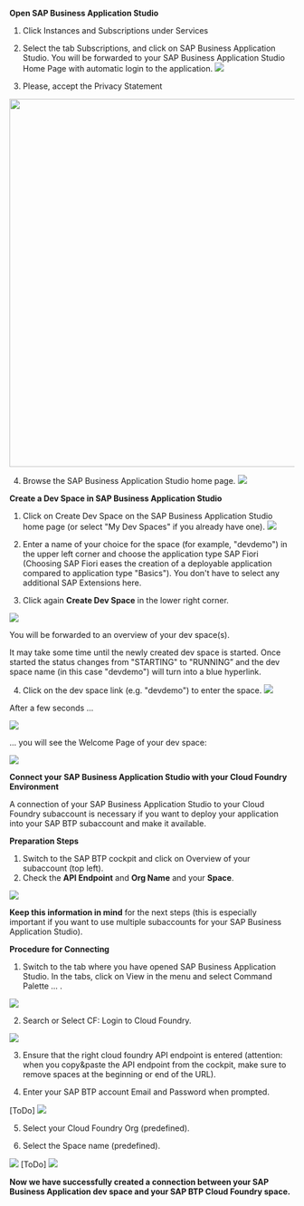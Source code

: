 
**Open SAP Business Application Studio**

1. Click Instances and Subscriptions under Services 

2. Select the tab Subscriptions, and click on SAP Business Application Studio. You will be forwarded to your SAP Business Application Studio Home Page with automatic login to the application.
![](/exercises/images/Open_BAS.png)

3. Please, accept the Privacy Statement

<img src="/exercises/images/BAS_Privacy_Statment.png" width="650">

4. Browse the SAP Business Application Studio home page.
![](/exercises/images/Browse_BAS.png)


**Create a Dev Space in SAP Business Application Studio**

1. Click on Create Dev Space on the SAP Business Application Studio home page (or select "My Dev Spaces" if you already have one).
![](/exercises/images/Create_Dev_Space.png)


2. Enter a name of your choice for the space (for example, "devdemo") in the upper left corner and choose the application type SAP Fiori (Choosing SAP Fiori eases the creation of a deployable application compared to application type "Basics"). You don't have to select any additional SAP Extensions here. 

3. Click again **Create Dev Space** in the lower right corner. 

 ![](/exercises/images/Create_New_Dev_Space.png)

You will be forwarded to an overview of your dev space(s).

It may take some time until the newly created dev space is started. Once started the status changes from "STARTING" to "RUNNING” and the dev space name (in this case "devdemo") will turn into a blue hyperlink.

4. Click on the dev space link (e.g. "devdemo") to enter the space.
 ![](/exercises/images/Start_Devspace.png)

After a few seconds ...

 ![](/exercises/images/Start_BAS.png)

... you will see the Welcome Page of your dev space:

 ![](/exercises/images/BAS_initial.png)

**Connect your SAP Business Application Studio with your Cloud Foundry Environment**

A connection of your SAP Business Application Studio to your Cloud Foundry subaccount is necessary if you want to deploy your application into your SAP BTP subaccount and make it available. 

**Preparation Steps** 

1. Switch to the SAP BTP cockpit and click on Overview of your subaccount (top left).
2. Check the **API Endpoint** and **Org Name** and your **Space**.

 ![](/exercises/images/API_Endpoint.png)
 

**Keep this information in mind** for the next steps (this is especially important if you want to use multiple subaccounts for your SAP Business Application Studio).

 

**Procedure for Connecting**

1. Switch to the tab where you have opened SAP Business Application Studio. In the tabs, click on View in the menu and select Command Palette ... .

 ![](/exercises/images/Command_Palette.png)

2. Search or Select CF: Login to Cloud Foundry.

 ![](/exercises/images/Login_CF.png)
 
3. Ensure that the right cloud foundry API endpoint is entered (attention: when you copy&paste the API endpoint from the cockpit, make sure to remove spaces at the beginning or end of the URL).

4. Enter your SAP BTP account Email and Password when prompted. 

[ToDo]
 ![](/exercises/images/Enter_email.png)

5. Select your Cloud Foundry Org (predefined).

6. Select the Space name (predefined).

 ![](/exercises/images/CF_Target.png)
[ToDo]
 ![](/exercises/images/Logged_in.png)

**Now we have successfully created a connection between your SAP Business Application dev space and your SAP BTP Cloud Foundry space.**
 

 
